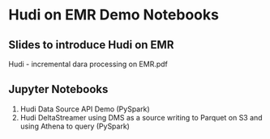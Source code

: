 # Hudi on EMR Demo Notebooks

## Slides to introduce Hudi on EMR

Hudi - incremental dara processing on EMR.pdf

## Jupyter Notebooks

1. Hudi Data Source API Demo (PySpark)
2. Hudi DeltaStreamer using DMS as a source writing to Parquet on S3 and using Athena to query (PySpark)


 
